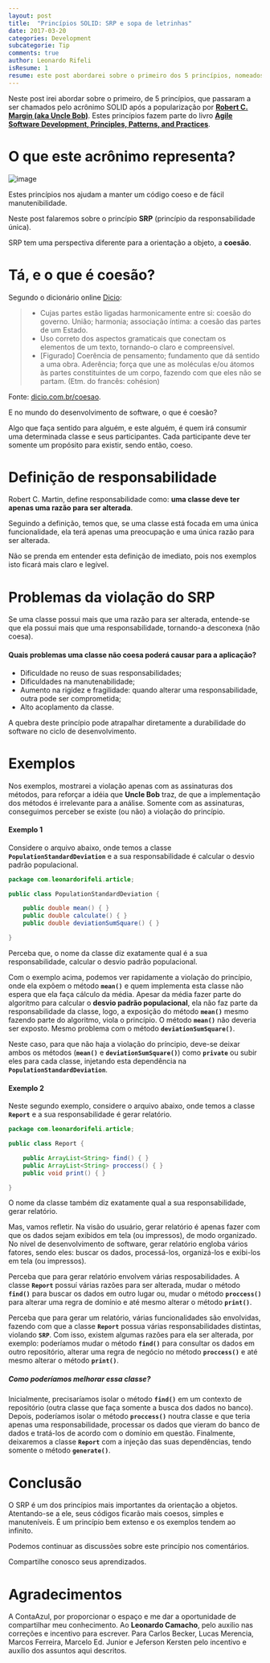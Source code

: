 ```yaml
---
layout: post
title:  "Princípios SOLID: SRP e sopa de letrinhas"
date: 2017-03-20
categories: Development
subcategorie: Tip
comments: true
author: Leonardo Rifeli
isResume: 1
resume: este post abordarei sobre o primeiro dos 5 princípios, nomeados com o acrônimo **SOLID** após a popularização por Robert C. Margin (aka Uncle Bob).
---
```


Neste post irei abordar sobre o primeiro, de 5 princípios, que passaram a ser chamados pelo acrônimo SOLID após a popularização por [**Robert C. Margin (aka Uncle Bob)**](cleancoder.com). Estes princípios fazem parte do livro [**Agile Software Development, Principles, Patterns, and Practices**](https://www.amazon.com.br/dp/0135974445/ref=asc_df_01359744454899280?smid=A1ZZFT5FULY4LN&tag=goog0ef-20&linkCode=asn&creative=380341&creativeASIN=0135974445).

# O que este acrônimo representa?

![image](http://www.csharpstar.com/wp-content/uploads/2016/01/SOLID.jpg)

Estes princípios nos ajudam a manter um código coeso e de fácil manutenibilidade.

Neste post falaremos sobre o princípio **SRP** (princípio da responsabilidade única).

SRP tem uma perspectiva diferente para a orientação a objeto, a **coesão**.

# Tá, e o que é coesão?

Segundo o dicionário online [Dicio](https://www.dicio.com.br/coesao/):

> - Cujas partes estão ligadas harmonicamente entre si: coesão do governo.
União; harmonia; associação íntima: a coesão das partes de um Estado.
> - Uso correto dos aspectos gramaticais que conectam os elementos de um texto, tornando-o claro e compreensível.
> - [Figurado] Coerência de pensamento; fundamento que dá sentido a uma obra.
Aderência; força que une as moléculas e/ou átomos às partes constituintes de um corpo, fazendo com que eles não se partam.
> (Etm. do francês: cohésion)

Fonte: [dicio.com.br/coesao](https://www.dicio.com.br/coesao/).

E no mundo do desenvolvimento de software, o que é coesão?

Algo que faça sentido para alguém, e este alguém, é quem irá consumir uma determinada classe e seus participantes. Cada participante deve ter somente um propósito para existir, sendo então, coeso.

# Definição de responsabilidade

Robert C. Martin, define responsabilidade como: **uma classe deve ter apenas uma razão para ser alterada**.

Seguindo a definição, temos que, se uma classe está focada em uma única funcionalidade, ela terá apenas uma preocupação e uma única razão para ser alterada.

Não se prenda em entender esta definição de imediato, pois nos exemplos isto ficará mais claro e legível.

# Problemas da violação do SRP

Se uma classe possui mais que uma razão para ser alterada, entende-se que ela possui mais que uma responsabilidade, tornando-a desconexa (não coesa).

#### Quais problemas uma classe não coesa poderá causar para a aplicação?

- Dificuldade no reuso de suas responsabilidades;
- Dificuldades na manutenabilidade;
- Aumento na rigidez e fragilidade: quando alterar uma responsabilidade, outra pode ser comprometida;
- Alto acoplamento da classe.

A quebra deste princípio pode atrapalhar diretamente a durabilidade do software no ciclo de desenvolvimento.

# Exemplos

Nos exemplos, mostrarei a violação apenas com as assinaturas dos métodos, para reforçar a idéia que **Uncle Bob** traz, de que a implementação dos métodos é irrelevante para a análise. Somente com as assinaturas, conseguimos perceber se existe (ou não) a violação do princípio.

#### Exemplo 1

Considere o arquivo abaixo, onde temos a classe **`PopulationStandardDeviation`** e a sua responsabilidade é calcular o desvio padrão populacional.

```java
package com.leonardorifeli.article;

public class PopulationStandardDeviation {

    public double mean() { }
    public double calculate() { }
    public double deviationSumSquare() { }

}
```

Perceba que, o nome da classe diz exatamente qual é a sua responsabilidade, calcular o desvio padrão populacional.

Com o exemplo acima, podemos ver rapidamente a violação do princípio, onde ela expõem o método **`mean()`** e quem implementa esta classe não espera que ela faça cálculo da média. Apesar da média fazer parte do algoritmo para calcular o **desvio padrão populacional**, ela não faz parte da responsabilidade da classe, logo, a exposição do método **`mean()`** mesmo fazendo parte do algoritmo, viola o princípio. O método **`mean()`** não deveria ser exposto. Mesmo problema com o método **`deviationSumSquare()`**.

Neste caso, para que não haja a violação do príncipio, deve-se deixar ambos os métodos (**`mean()`** e **`deviationSumSquare()`**) como **`private`** ou subir eles para cada classe, injetando esta dependência na **`PopulationStandardDeviation`**.

#### Exemplo 2

Neste segundo exemplo, considere o arquivo abaixo, onde temos a classe **`Report`** e a sua responsabilidade é gerar relatório.

```java
package com.leonardorifeli.article;

public class Report {

    public ArrayList<String> find() { }
    public ArrayList<String> proccess() { }
    public void print() { }

}
```

O nome da classe também diz exatamente qual a sua responsabilidade, gerar relatório.

Mas, vamos refletir. Na visão do usuário, gerar relatório é apenas fazer com que os dados sejam exibidos em tela (ou impressos), de modo organizado. No nível de desenvolvimento de software, gerar relatório engloba vários fatores, sendo eles: buscar os dados, processá-los, organizá-los e exibi-los em tela (ou impressos).

Perceba que para gerar relatório envolvem várias resposabilidades. A classe **`Report`** possuí várias razões para ser alterada, mudar o método **`find()`** para buscar os dados em outro lugar ou, mudar o método **`proccess()`** para alterar uma regra de domínio e até mesmo alterar o método **`print()`**.

Perceba que para gerar um relatório, várias funcionalidades são envolvidas, fazendo com que a classe **`Report`** possua várias responsabilidades distintas, violando **`SRP`**. Com isso, existem algumas razões para ela ser alterada, por exemplo: poderíamos mudar o método **`find()`** para consultar os dados em outro repositório, alterar uma regra de negócio no método **`proccess()`** e até mesmo alterar o método **`print()`**.

##### Como poderíamos melhorar essa classe?

Inicialmente, precisaríamos isolar o método **`find()`** em um contexto de repositório (outra classe que faça somente a busca dos dados no banco). Depois, poderíamos isolar o método **`proccess()`** noutra classe e que teria apenas uma responsabilidade, processar os dados que vieram do banco de dados e tratá-los de acordo com o domínio em questão. Finalmente, deixaremos a classe **`Report`** com a injeção das suas dependências, tendo somente o método **`generate()`**.

# Conclusão

O SRP é um dos princípios mais importantes da orientação a objetos. Atentando-se a ele, seus códigos ficarão mais coesos, simples e manuteníveis. É um princípio bem extenso e os exemplos tendem ao infinito.

Podemos continuar as discussões sobre este princípio nos comentários.

Compartilhe conosco seus aprendizados.

# Agradecimentos

A ContaAzul, por proporcionar o espaço e me dar a oportunidade de compartilhar meu conhecimento.
Ao **Leonardo Camacho**, pelo auxilio nas correções e incentivo para escrever.
Para Carlos Becker, Lucas Merencia, Marcos Ferreira, Marcelo Ed. Junior e Jeferson Kersten pelo incentivo e auxílio dos assuntos aqui descritos.
